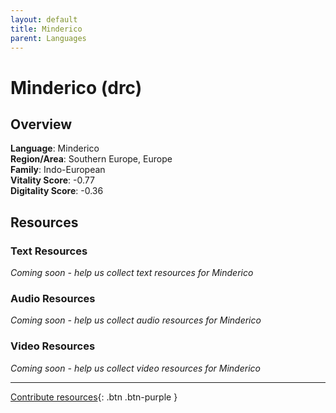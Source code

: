```yaml
---
layout: default
title: Minderico
parent: Languages
---
```


# Minderico (drc)

## Overview

**Language**: Minderico  
**Region/Area**: Southern Europe, Europe  
**Family**: Indo-European  
**Vitality Score**: -0.77  
**Digitality Score**: -0.36  

## Resources

### Text Resources
*Coming soon - help us collect text resources for Minderico*

### Audio Resources
*Coming soon - help us collect audio resources for Minderico*

### Video Resources
*Coming soon - help us collect video resources for Minderico*

---

[Contribute resources](https://fairtrain.github.io/){: .btn .btn-purple }
